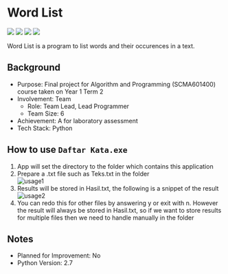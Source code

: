 # Word List
<img src="https://img.shields.io/badge/Language-Indonesian-D5AE22"> <img src="https://img.shields.io/badge/Last Update-08/05/2017-0A7BBC"> <img src="https://img.shields.io/badge/App Status-Working-2CB037"> <img src="https://img.shields.io/badge/Last App Test-11/06/2023-2CB037">

Word List is a program to list words and their occurences in a text.

## Background
- Purpose: Final project for Algorithm and Programming (SCMA601400) course taken on Year 1 Term 2
- Involvement: Team
    - Role: Team Lead, Lead Programmer
    - Team Size: 6
- Achievement: A for laboratory assessment
- Tech Stack: Python

## How to use `Daftar Kata.exe`
1. App will set the directory to the folder which contains this application
2. Prepare a .txt file such as Teks.txt in the folder<br>
![usage1](https://github.com/abyoso-hapsoro/past-works/assets/51505905/46266028-d147-4c0c-a2ad-542df39d4faa)
3. Results will be stored in Hasil.txt, the following is a snippet of the result<br>
![usage2](https://github.com/abyoso-hapsoro/past-works/assets/51505905/bfbf5fad-927c-4ab2-ac9a-d045a25daafb)
4. You can redo this for other files by answering y or exit with n. However the result will always be stored in Hasil.txt, so if we want to store results for multiple files then we need to handle manually in the folder

## Notes
- Planned for Improvement: No
- Python Version: 2.7